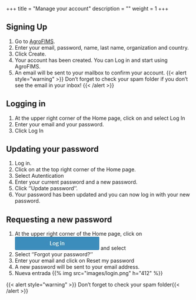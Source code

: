 +++
title = "Manage your account"
description = ""
weight = 1
+++

## Signing Up
1.	Go to  <a href="https://research.cip.cgiar.org/agrofims/dev/0212" target="_blank">AgroFIMS</a>.
2.	Enter your email, password, name, last name, organization and country. 
3.	Click Create.
4.	Your account has been created. You can Log in and start using AgroFIMS. 
5.	An email will be sent to your mailbox to confirm your account. 
{{< alert style="warning" >}} Don’t forget to check your spam folder if you don’t see the email in your inbox! {{< /alert >}}

## Logging in
1.	At the upper right corner of the Home page, click on    and select Log In
2.	Enter your email and your password.
3.	Click Log In

## Updating your password
1.	Log in.
2.	Click on      at the top right corner of the Home page.
3.	Select Autentication
4.	Enter your current password and a new password.
5.	Click ‘’Update password’’.
6.	Your password has been updated and you can now log in with your new password.

## 	Requesting a new password
1.	At the upper right corner of the Home page, click on ![omar2](/docs/images/login.png) and select 
2.	Select ‘’Forgot your password?’’
3.	Enter your email and click on Reset my password
4.	A new password will be sent to your email address. 
5.  Nueva entrada {{% img src="images/login.png" h="412" %}}


{{< alert style="warning" >}} Don’t forget to check your spam folder{{< /alert >}}